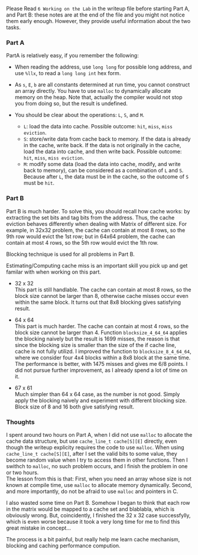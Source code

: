 Please Read `6 Working on the Lab` in the writeup file before starting Part A, and Part B: these notes are at the end of the file and you might not notice them early enough. However, they provide useful information about the two tasks.  



### Part A 
PartA is relatively easy, if you remember the following: 
- When reading the address, use `long long` for possible long address, and use `%llx`, to read a `long long int` hex form. 
- As `s`, `E`, `b` are all constants determined at run time, you cannot construct an array directly. You have to use `malloc` to dynamically allocate memory on the heap. Note that, actually the compiler would not stop you from doing so, but the result is undefined. 

- You should be clear about the operations: `L`, `S`, and `M`.
    - `L`: load the data into cache. Possible outcome: `hit`, `miss`, `miss eviction`.  
    - `S`: store/write data from cache back to memory. If the data is already in the cache, write back. If the data is not originally in the cache, load the data into cache, and then write back. Possible outcome: `hit`, `miss`, `miss eviction`.
    - `M`: modify some data (load the data into cache, modify, and write back to memory), can be considered as a combination of `L` and `S`. Because after `L`, the data must be in the cache, so the outcome of `S` must be `hit`.  


### Part B
Part B is much harder. To solve this, you should recall how cache works: by extracting the set bits and tag bits from the address. Thus, the cache eviction behaves differently when dealing with Matrix of different size. For example, in 32x32 problem, the cache can contain at most 8 rows, so the 9th row would evict the 1st row; but in 64x64 problem, the cache can contain at most 4 rows, so the 5th row would evict the 1th row.  

Blocking technique is used for all problems in Part B.
  
Estimating/Computing cache miss is an important skill you pick up and get familar with when working on this part.  

- 32 x 32  
    This part is still handlable. The cache can contain at most 8 rows, so the block size cannot be larger than 8, otherwise cache misses occur even within the same block. It turns out that 8x8 blocking gives satisfying result.  

- 64 x 64  
    This part is much harder. The cache can contain at most 4 rows, so the block size cannot be larger than 4. Function `blocksize_4_64_64` applies the blocking naively but the result is 1699 misses, the reason is that since the blocking size is smaller than the size of the if cache line, cache is not fully utilizd. I improved the function to `blocksize_8_4_64_64`, where we consider four 4x4 blocks within a 8x8 block at the same time. The performance is better, with 1475 misses and gives me 6/8 points. I did not pursue further improvement, as I already spend a lot of time on it.

- 67 x 61  
    Much simpler than 64 x 64 case, as the number is not good. Simply apply the blocking naively and experiment with different blocking size. Block size of 8 and 16 both give satisfying result.  


### Thoughts
I spent around two hours on Part A, when I did not use `malloc` to allocate the cache data structure, but use `cache_line_t cache[S][E]` directly, even though the writeup explicity requires the code to use `malloc`. When using `cache_line_t cache[S][E]`, after I set the valid bits to some value, they become random value when I try to access them in other functions. Then I swithch to `malloc`, no such problem occurs, and I finish the problem in one or two hours.  
The lesson from this is that: First, when you need an array whose size is not known at compile time, use `malloc` to allocate memory dynamically. Second, and more importantly, do not be afraid to use `malloc` and pointers in C.   

I also wasted some time on Part B. Somehow I began to think that each row in the matrix would be mapped to a cache set and blablabla, which is obviously wrong. But, coincidently, I finished the 32 x 32 case successfylly, which is even worse because it took a very long time for me to find this great mistake in concept...   

The process is a bit painful, but really help me learn cache mechanism, blocking and caching performance compution. 
